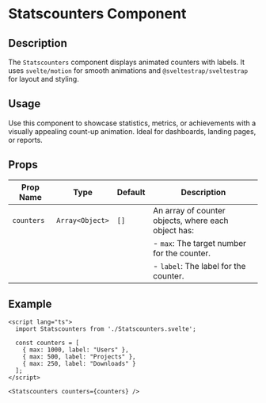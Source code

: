 # Statscounters Component

## Description
The `Statscounters` component displays animated counters with labels. It uses `svelte/motion` for smooth animations and `@sveltestrap/sveltestrap` for layout and styling.

## Usage
Use this component to showcase statistics, metrics, or achievements with a visually appealing count-up animation. Ideal for dashboards, landing pages, or reports.

## Props

| Prop Name  | Type          | Default | Description                     |
|------------|---------------|---------|---------------------------------|
| `counters` | `Array<Object>`| `[]`    | An array of counter objects, where each object has: |
|            |               |         | - `max`: The target number for the counter. |
|            |               |         | - `label`: The label for the counter. |

## Example

```svelte
<script lang="ts">
  import Statscounters from './Statscounters.svelte';

  const counters = [
    { max: 1000, label: "Users" },
    { max: 500, label: "Projects" },
    { max: 250, label: "Downloads" }
  ];
</script>

<Statscounters counters={counters} />